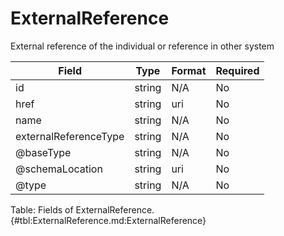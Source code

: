 <!--
    ATTENTION: This file was generated via gradle!
               Do NOT manually edit this file! Any such changes will be overwritten!
-->

# ExternalReference

External reference of the individual or reference in other system

| Field | Type | Format | Required |
|-------|---|--------|---|
| id | string | N/A | No |
| href | string | uri | No |
| name | string | N/A | No |
| externalReferenceType | string | N/A | No |
| \@baseType | string | N/A | No |
| \@schemaLocation | string | uri | No |
| \@type | string | N/A | No |

Table: Fields of ExternalReference. {#tbl:ExternalReference.md:ExternalReference}

